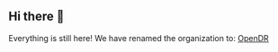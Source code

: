 ## Hi there 👋


Everything is still here! We have renamed the organization to:
[OpenDR](https://github.com/opendr-io)


